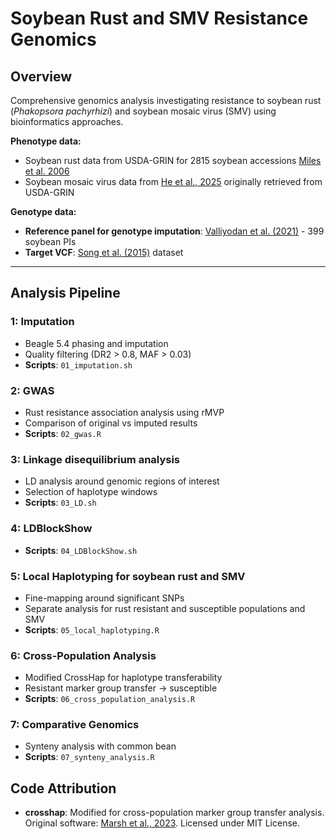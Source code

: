 # Soybean Rust and SMV Resistance Genomics

## Overview
Comprehensive genomics analysis investigating resistance to soybean rust (*Phakopsora pachyrhizi*) and soybean mosaic virus (SMV) using bioinformatics approaches.

**Phenotype data:**
- Soybean rust data from USDA-GRIN for 2815 soybean accessions [Miles et al. 2006](https://doi.org/10.1094/PHP-2006-0104-01-RS)
- Soybean mosaic virus data from [He et al., 2025](https://doi.org/10.3390/ijms26052106) originally retrieved from USDA-GRIN

**Genotype data:**
- **Reference panel for genotype imputation**: [Valliyodan et al. (2021)](https://www.nature.com/articles/s41597-021-00834-w) - 399 soybean PIs
- **Target VCF**: [Song et al. (2015)](https://www.soybase.org/tools/snp50k/) dataset

---

## Analysis Pipeline

### **1: Imputation**
- Beagle 5.4 phasing and imputation
- Quality filtering (DR2 > 0.8, MAF > 0.03)
- **Scripts**: `01_imputation.sh`

### **2: GWAS**  
- Rust resistance association analysis using rMVP
- Comparison of original vs imputed results
- **Scripts**: `02_gwas.R`

### **3: Linkage disequilibrium analysis**  
- LD analysis around genomic regions of interest
- Selection of haplotype windows
- **Scripts**: `03_LD.sh`

### **4: LDBlockShow** 
- **Scripts**: `04_LDBlockShow.sh`

### **5: Local Haplotyping for soybean rust and SMV**
- Fine-mapping around significant SNPs
- Separate analysis for rust resistant and susceptible populations and SMV
- **Scripts**: `05_local_haplotyping.R`

### **6: Cross-Population Analysis**
- Modified CrossHap for haplotype transferability
- Resistant marker group transfer → susceptible 
- **Scripts**: `06_cross_population_analysis.R`

### **7: Comparative Genomics**
- Synteny analysis with common bean
- **Scripts**: `07_synteny_analysis.R`


## Code Attribution

- **crosshap**: Modified for cross-population marker group transfer analysis. Original software: [Marsh et al., 2023](https://doi.org/10.1093/bioinformatics/btad518). Licensed under MIT License.


